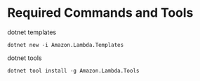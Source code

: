 # Required Commands and Tools

dotnet templates

```
dotnet new -i Amazon.Lambda.Templates
```

dotnet tools

```
dotnet tool install -g Amazon.Lambda.Tools
```
